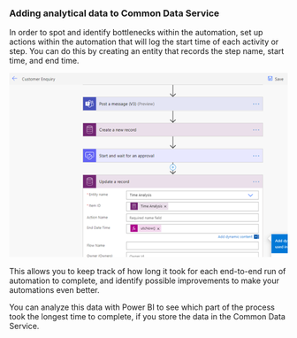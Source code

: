 ### Adding analytical data to Common Data Service

In order to spot and identify bottlenecks within the automation, set up actions
within the automation that will log the start time of each activity or step. You
can do this by creating an entity that records the step name, start time, and
end time.

![Adding actions to store analytical data](media/store-analytical-data.png "Adding actions to store analytical data")

This allows you to keep track of how long it took for each end-to-end run of
automation to complete, and identify possible improvements to make your
automations even better.

You can analyze this data with Power BI to see which part of the process took
the longest time to complete, if you store the data in the Common Data Service.
